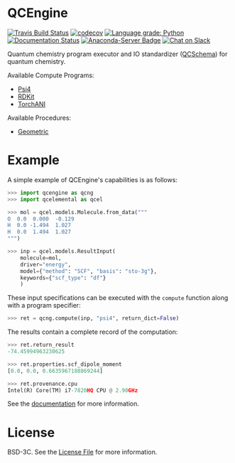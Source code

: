 QCEngine
========
[![Travis Build Status](https://travis-ci.org/MolSSI/QCEngine.png)](https://travis-ci.org/MolSSI/QCEngine)
[![codecov](https://codecov.io/gh/MolSSI/QCEngine/branch/master/graph/badge.svg)](https://codecov.io/gh/MolSSI/QCEngine/branch/master)
[![Language grade: Python](https://img.shields.io/lgtm/grade/python/g/MolSSI/QCEngine.svg?logo=lgtm&logoWidth=18)](https://lgtm.com/projects/g/MolSSI/QCEngine/context:python)
[![Documentation Status](https://readthedocs.org/projects/qcengine/badge/?version=latest)](https://qcengine.readthedocs.io/en/latest/?badge=latest)
[![Anaconda-Server Badge](https://anaconda.org/conda-forge/qcengine/badges/version.svg)](https://anaconda.org/molssi/qcengine)
[![Chat on Slack](https://img.shields.io/badge/chat-on_slack-green.svg?longCache=true&style=flat&logo=slack)](https://join.slack.com/t/qcdb/shared_invite/enQtNDIzNTQ2OTExODk0LWM3OTgxN2ExYTlkMTlkZjA0OTExZDlmNGRlY2M4NWJlNDlkZGQyYWUxOTJmMzc3M2VlYzZjMjgxMDRkYzFmOTE)


Quantum chemistry program executor and IO standardizer ([QCSchema](https://github.com/MolSSI/QCSchema)) for quantum chemistry.

Available Compute Programs:
 - [Psi4](http://www.psicode.org)
 - [RDKit](http://rdkit.org)
 - [TorchANI](https://github.com/aiqm/torchani)

Available Procedures:
 - [Geometric](https://github.com/leeping/geomeTRIC)


# Example

A simple example of QCEngine's capabilities is as follows:

```python
>>> import qcengine as qcng
>>> import qcelemental as qcel

>>> mol = qcel.models.Molecule.from_data("""
O  0.0  0.000  -0.129
H  0.0 -1.494  1.027
H  0.0  1.494  1.027
""")

>>> inp = qcel.models.ResultInput(
    molecule=mol,
    driver="energy",
    model={"method": "SCF", "basis": "sto-3g"},
    keywords={"scf_type": "df"}
    )
```

These input specifications can be executed with the ``compute`` function along with a program specifier:

```python
>>> ret = qcng.compute(inp, "psi4", return_dict=False)
```

The results contain a complete record of the computation:


```python
>>> ret.return_result
-74.45994963230625

>>> ret.properties.scf_dipole_moment
[0.0, 0.0, 0.6635967188869244]

>>> ret.provenance.cpu
Intel(R) Core(TM) i7-7820HQ CPU @ 2.90GHz
```

See the [documentation](https://qcengine.readthedocs.io/en/latest/) for more information.

# License

BSD-3C. See the [License File](LICENSE) for more information.
